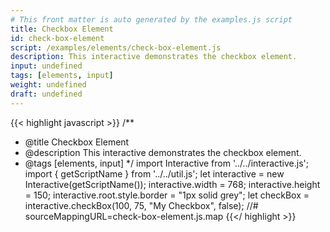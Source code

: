```yaml
---
# This front matter is auto generated by the examples.js script
title: Checkbox Element
id: check-box-element
script: /examples/elements/check-box-element.js
description: This interactive demonstrates the checkbox element.
input: undefined
tags: [elements, input]
weight: undefined
draft: undefined
---
```


{{< highlight javascript >}}
/**
* @title Checkbox Element
* @description This interactive demonstrates the checkbox element.
* @tags [elements, input]
*/
import Interactive from '../../interactive.js';
import { getScriptName } from '../../util.js';
let interactive = new Interactive(getScriptName());
interactive.width = 768;
interactive.height = 150;
interactive.root.style.border = "1px solid grey";
let checkBox = interactive.checkBox(100, 75, "My Checkbox", false);
//# sourceMappingURL=check-box-element.js.map
{{</ highlight >}}

